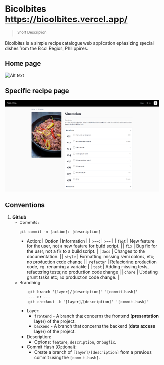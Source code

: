 # **Bicolbites** https://bicolbites.vercel.app/

> <sup>Short Description</sup>

Bicolbites is a simple recipe catalogue web application ephasizing special dishes from the Bicol Region, Philippines.

## Home page

![Alt text](public/images/catalogue-page.png)

## Specific recipe page

![Alt text](public/images/recipe-page.png)

## **Conventions**

1. **Github**
    - Commits:
        ```shell
        git commit -m [action]: [description]
        ```
        - Action:
          | Option | Information |
          | :---: | :--- |
          | `feat` | New feature for the user, not a new feature for build script. |
          | `fix` | Bug fix for the user, not a fix to a build script. |
          | `docs` | Changes to the documentation. |
          | `style` | Formatting, missing semi colons, etc; no production code change |
          | `refactor` | Refactoring production code, eg. renaming a variable |
          | `test` | Adding missing tests, refactoring tests; no production code change |
          | `chore` | Updating grunt tasks etc; no production code change. |
    - Branching:
        ```shell
            git branch '[layer]/[description]' '[commit-hash]'
            --- or ---
            git checkout -b '[layer]/[description]' '[commit-hash]'
        ```
        - Layer:
            - `frontend` - A branch that concerns the frontend (**presentation layer**) of the project.
            - `backend` - A branch that concerns the backend (**data access layer**) of the project.
        - Description:
            - Options: `feature`, `description`, or `bugfix`.
        - Commit Hash (Optional):
            - Create a branch of `[layer]/[description]` from a previous commit using the `[commit-hash]`.
